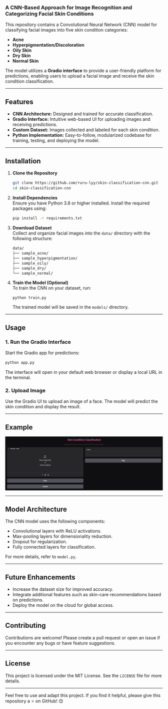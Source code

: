 ### A CNN-Based Approach for Image Recognition and Categorizing Facial Skin Conditions

This repository contains a Convolutional Neural Network (CNN) model for classifying facial images into five skin condition categories:  

- **Acne**  
- **Hyperpigmentation/Discoloration**  
- **Oily Skin**  
- **Dry Skin**  
- **Normal Skin**  

The model utilizes a **Gradio interface** to provide a user-friendly platform for predictions, enabling users to upload a facial image and receive the skin condition classification.

---

## Features  

- **CNN Architecture:** Designed and trained for accurate classification.  
- **Gradio Interface:** Intuitive web-based UI for uploading images and receiving predictions.  
- **Custom Dataset:** Images collected and labeled for each skin condition.  
- **Python Implementation:** Easy-to-follow, modularized codebase for training, testing, and deploying the model.  

---

## Installation  

1. **Clone the Repository**  
   ```bash  
   git clone https://github.com/ruru-lyy/skin-classification-cnn.git  
   cd skin-classification-cnn  
   ```  

2. **Install Dependencies**  
   Ensure you have Python 3.8 or higher installed. Install the required packages using:  
   ```bash  
   pip install -r requirements.txt  
   ```  

3. **Download Dataset**  
   Collect and organize facial images into the `data/` directory with the following structure:  
   ```  
   data/  
   ├── sample_acne/  
   ├── sample_hyperpigmentation/  
   ├── sample_oily/  
   ├── sample_dry/  
   └── sample_normal/  
   ```  

4. **Train the Model (Optional)**  
   To train the CNN on your dataset, run:  
   ```bash  
   python train.py  
   ```  
   The trained model will be saved in the `models/` directory.  

---

## Usage  

### 1. **Run the Gradio Interface**  
Start the Gradio app for predictions:  
```bash  
python app.py  
```  
The interface will open in your default web browser or display a local URL in the terminal.  

### 2. **Upload Image**  
Use the Gradio UI to upload an image of a face. The model will predict the skin condition and display the result.  


---

## Example  

![Gradio Example](assets/demo.png)  

---

## Model Architecture  

The CNN model uses the following components:  
- Convolutional layers with ReLU activations.  
- Max-pooling layers for dimensionality reduction.  
- Dropout for regularization.  
- Fully connected layers for classification.  

For more details, refer to `model.py`.  

---

## Future Enhancements  

- Increase the dataset size for improved accuracy.  
- Integrate additional features such as skin-care recommendations based on predictions.  
- Deploy the model on the cloud for global access.  

---

## Contributing  

Contributions are welcome! Please create a pull request or open an issue if you encounter any bugs or have feature suggestions.  

---

## License  

This project is licensed under the MIT License. See the `LICENSE` file for more details.  

---  

Feel free to use and adapt this project. If you find it helpful, please give this repository a ⭐ on GitHub! 😊
